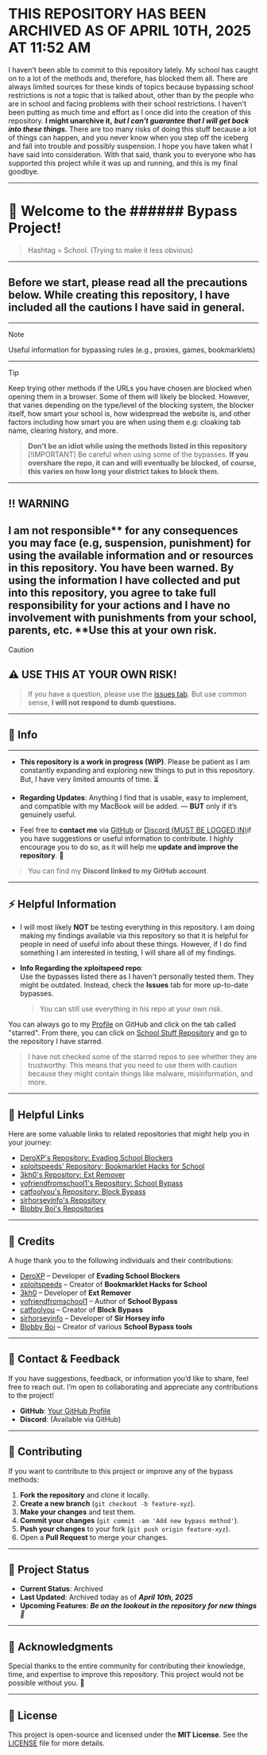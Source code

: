 # THIS REPOSITORY HAS BEEN ARCHIVED AS OF APRIL 10TH, 2025 AT 11:52 AM
I haven't been able to commit to this repository lately. My school has caught on to a lot of the methods and, therefore, has blocked them all. There are always limited sources for these kinds of topics because bypassing school restrictions is not a topic that is talked about, other than by the people who are in school and facing problems with their school restrictions. I haven't been putting as much time and effort as I once did into the creation of this repository. **I might unarchive it,** ***but I can't guarantee that I will get back into these things.*** There are too many risks of doing this stuff because a lot of things can happen, and you never know when you step off the iceberg and fall into trouble and possibly suspension. I hope you have taken what I have said into consideration. With that said, thank you to everyone who has supported this project while it was up and running, and this is my final goodbye.

---
# 🚀 Welcome to the ###### Bypass Project!
> Hashtag = School. (Trying to make it less obvious)
---
## Before we start, please read all the precautions below. While creating this repository, I have included all the cautions I have said in general.
---
> [!NOTE]
> Useful information for bypassing rules (e.g., proxies, games, bookmarklets)
---
> [!TIP]
> Keep trying other methods if the URLs you have chosen are blocked when opening them in a browser. Some of them will likely be blocked. However, that varies depending on the type/level of the blocking system, the blocker itself, how smart your school is, how widespread the website is, and other factors including how smart you are when using them e.g: cloaking tab name, clearing history, and more.

> **Don't be an idiot while using the methods listed in this repository**
> [!IMPORTANT]
> Be careful when using some of the bypasses.
> **If you overshare the repo, it can and will eventually be blocked, of course, this varies on how long your district takes to block them.**
---
## ‼️ WARNING
I am not responsible** for any consequences you may face (e.g, suspension, punishment) for using the available information and or resources in this repository. You have been warned. By using the information I have collected and put into this repository, you agree to take full responsibility for your actions and I have no involvement with punishments from your school, parents, etc. **Use this at your own risk. 
---
> [!CAUTION]
## ⚠️ USE THIS AT YOUR OWN RISK!
> If you have a question, please use the [issues tab](https://github.com/luh-99/School-Stuff/issues). But use common sense, **I will not respond to dumb questions.**
---
## 📝 Info
---
- **This repository is a work in progress (WIP)**. Please be patient as I am constantly expanding and exploring new things to put in this repository. But, I have very limited amounts of time. ⏳
- **Regarding Updates**: Anything I find that is usable, easy to implement, and compatible with my MacBook will be added. — **BUT** only if it’s genuinely useful.

- Feel free to **contact me** via [GitHub](https://github.com/luh-99) or [Discord (MUST BE LOGGED IN)](https://discordapp.com/users/1034892073020702720)if you have suggestions or useful information to contribute. I highly encourage you to do so, as it will help me **update and improve the repository**. 💬

> You can find my **Discord linked to my GitHub account**.

---

## ⚡ Helpful Information

- I will most likely **NOT** be testing everything in this repository. I am doing making my findings available via this repository so that it is helpful for people in need of useful info about these things. However, if I do find something I am interested in testing, I will share all of my findings.
  
- **Info Regarding the xploitspeed repo**:  
  **<DO> </NOT>** Use the bypasses listed there as I haven't personally tested them. They might be outdated. Instead, check the **Issues** tab for more up-to-date bypasses.  
  > You can still use everything in his repo at your own risk.

You can always go to my [Profile](https://github.com/luh-99) on GitHub and click on the tab called "starred". From there, you can click on [School Stuff Repository](https://github.com/stars/luh-99/lists/school-stuff-repository) and go to the repository I have starred.
> I have not checked some of the starred repos to see whether they are trustworthy. This means that you need to use them with caution because they might contain things like malware, misinformation, and more.

---
## 🔗 Helpful Links

Here are some valuable links to related repositories that might help you in your journey:

- [DeroXP's Repository: Evading School Blockers](https://github.com/DeroXP/evading-school-blockers)
- [xploitspeeds' Repository: Bookmarklet Hacks for School](https://github.com/xploitspeeds/Bookmarklet-Hacks-For-School)
- [3kh0's Repository: Ext Remover](https://github.com/3kh0/ext-remover)
- [yofriendfromschool1's Repository: School Bypass](https://github.com/yofriendfromschool1/School-Bypass)
- [catfoolyou's Repository: Block Bypass](https://github.com/catfoolyou/Block-Bypass)
- [sirhorseyinfo's Repository](https://github.com/sirhorseyinfo/sirhorseyinfo.github.io)
- [Blobby Boi's Repositories](https://github.com/Blobby-Boi?tab=repositories)

---

## 👏 Credits

A huge thank you to the following individuals and their contributions:

- [DeroXP](https://github.com/DeroXP) – Developer of **Evading School Blockers**
- [xploitspeeds](https://github.com/xploitspeeds) – Creator of **Bookmarklet Hacks for School**
- [3kh0](https://github.com/3kh0) – Developer of **Ext Remover**
- [yofriendfromschool1](https://github.com/yofriendfromschool1) – Author of **School Bypass**
- [catfoolyou](https://github.com/catfoolyou) – Creator of **Block Bypass**
- [sirhorseyinfo](https://github.com/sirhorseyinfo) – Developer of **Sir Horsey info**
- [Blobby Boi](https://github.com/Blobby-Boi) – Creator of various **School Bypass tools**

---

## 💬 Contact & Feedback

If you have suggestions, feedback, or information you’d like to share, feel free to reach out. I’m open to collaborating and appreciate any contributions to the project!

- **GitHub**: [Your GitHub Profile](https://github.com/luh-99)
- **Discord**: (Available via GitHub)

---

## 🔧 Contributing

If you want to contribute to this project or improve any of the bypass methods:

1. **Fork the repository** and clone it locally.
2. **Create a new branch** (`git checkout -b feature-xyz`).
3. **Make your changes** and test them.
4. **Commit your changes** (`git commit -am 'Add new bypass method'`).
5. **Push your changes** to your fork (`git push origin feature-xyz`).
6. Open a **Pull Request** to merge your changes.

---

## 🏁 Project Status

- **Current Status**: Archived
- **Last Updated**: Archived today as of ***April 10th, 2025***
- **Upcoming Features**: ***Be on the lookout in the repository for new things 👀***

---

## 🙏 Acknowledgments

Special thanks to the entire community for contributing their knowledge, time, and expertise to improve this repository. This project would not be possible without you. 🌟

---

## 📜 License

This project is open-source and licensed under the **MIT License**. See the [LICENSE](https://github.com/luh-99/School-Stuff/blob/main/LICENSE) file for more details.


